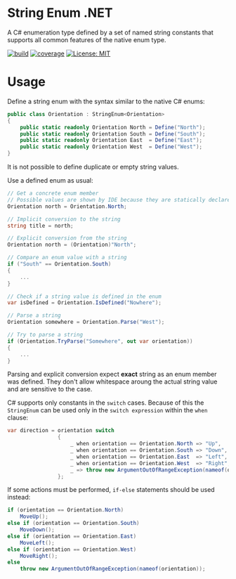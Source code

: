 # String Enum .NET
A C# enumeration type defined by a set of named string constants that supports all common features of the native enum type.

[![build](https://github.com/kyrylomyr/StringEnumNet/workflows/build/badge.svg?branch=master)](https://github.com/kyrylomyr/StringEnumNet/actions?query=workflow%3Abuild)
[![coverage](https://coveralls.io/repos/github/kyrylomyr/StringEnumNet/badge.svg?branch=master)](https://coveralls.io/github/kyrylomyr/StringEnumNet?branch=master)
[![License: MIT](https://img.shields.io/badge/license-MIT-blue.svg)](https://github.com/kyrylomyr/StringEnumNet/blob/master/LICENSE)

# Usage

Define a string enum with the syntax similar to the native C# enums:

```csharp
public class Orientation : StringEnum<Orientation>
{
    public static readonly Orientation North = Define("North");
    public static readonly Orientation South = Define("South");
    public static readonly Orientation East  = Define("East");
    public static readonly Orientation West  = Define("West");
}
```

It is not possible to define duplicate or empty string values.

Use a defined enum as usual:

```csharp
// Get a concrete enum member
// Possible values are shown by IDE because they are statically declared
Orientation north = Orientation.North;

// Implicit conversion to the string
string title = north;

// Explicit conversion from the string
Orientation north = (Orientation)"North";

// Compare an enum value with a string
if ("South" == Orientation.South)
{
    ...
}

// Check if a string value is defined in the enum
var isDefined = Orientation.IsDefined("Nowhere");

// Parse a string
Orientation somewhere = Orientation.Parse("West");

// Try to parse a string
if (Orientation.TryParse("Somewhere", out var orientation))
{
    ...
}
```

Parsing and explicit conversion expect **exact** string as an enum member was defined. They don't allow whitespace aroung the actual string value and are sensitive to the case.

C# supports only constants in the `switch` cases. Because of this the `StringEnum` can be used only in the `switch expression` within the `when` clause:

```csharp
var direction = orientation switch
                {
                    _ when orientation == Orientation.North => "Up",
                    _ when orientation == Orientation.South => "Down",
                    _ when orientation == Orientation.East  => "Left",
                    _ when orientation == Orientation.West  => "Right",
                    _ => throw new ArgumentOutOfRangeException(nameof(orientation))
                };
```

If some actions must be performed, `if-else` statements should be used instead:

```csharp
if (orientation == Orientation.North)
    MoveUp();
else if (orientation == Orientation.South)
    MoveDown();
else if (orientation == Orientation.East)
    MoveLeft();
else if (orientation == Orientation.West)
    MoveRight();
else
    throw new ArgumentOutOfRangeException(nameof(orientation));
```
